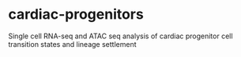 # cardiac-progenitors
Single cell RNA-seq and ATAC seq analysis of cardiac progenitor cell transition states and lineage settlement
